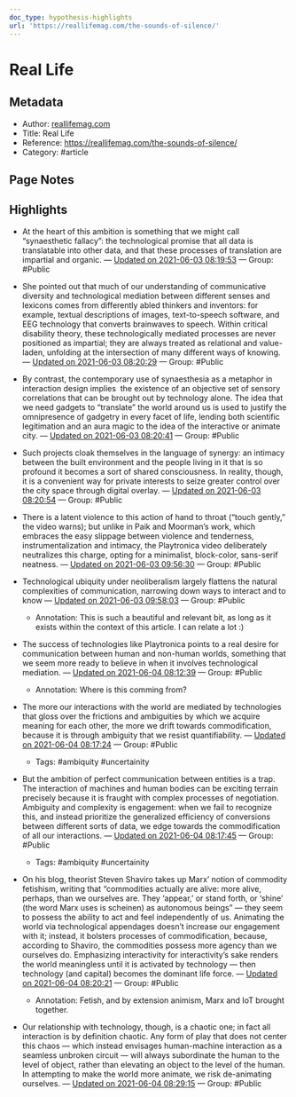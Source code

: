 ```yaml
---
doc_type: hypothesis-highlights
url: 'https://reallifemag.com/the-sounds-of-silence/'
---
```


# Real Life

## Metadata
- Author: [reallifemag.com]()
- Title: Real Life
- Reference: https://reallifemag.com/the-sounds-of-silence/
- Category: #article

## Page Notes
## Highlights
- At the heart of this ambition is something that we might call “synaesthetic fallacy”: the technological promise that all data is translatable into other data, and that these processes of translation are impartial and organic. — [Updated on 2021-06-03 08:19:53](https://hyp.is/tgJzMMQzEeuwHE9qmzEBjw/reallifemag.com/the-sounds-of-silence/) — Group: #Public

- She pointed out that much of our understanding of communicative diversity and technological mediation between different senses and lexicons comes from differently abled thinkers and inventors: for example, textual descriptions of images, text-to-speech software, and EEG technology that converts brainwaves to speech. Within critical disability theory, these technologically mediated processes are never positioned as impartial; they are always treated as relational and value-laden, unfolding at the intersection of many different ways of knowing. — [Updated on 2021-06-03 08:20:29](https://hyp.is/y0CFrMQzEeunInuy9SnWIw/reallifemag.com/the-sounds-of-silence/) — Group: #Public

- By contrast, the contemporary use of synaesthesia as a metaphor in interaction design implies  the existence of an objective set of sensory correlations that can be brought out by technology alone. The idea that we need gadgets to “translate” the world around us is used to justify the omnipresence of gadgetry in every facet of life, lending both scientific legitimation and an aura magic to the idea of the interactive or animate city. — [Updated on 2021-06-03 08:20:41](https://hyp.is/0h7CHMQzEeuvXlfON7hIqA/reallifemag.com/the-sounds-of-silence/) — Group: #Public

- Such projects cloak themselves in the language of synergy: an intimacy between the built environment and the people living in it that is so profound it becomes a sort of shared consciousness. In reality, though, it is a convenient way for private interests to seize greater control over the city space through digital overlay.  — [Updated on 2021-06-03 08:20:54](https://hyp.is/2eZg6sQzEeuUHnNYpymjIA/reallifemag.com/the-sounds-of-silence/) — Group: #Public

- There is a latent violence to this action of hand to throat (“touch gently,” the video warns); but unlike in Paik and Moorman’s work, which embraces the easy slippage between violence and tenderness, instrumentalization and intimacy, the Playtronica video deliberately neutralizes this charge, opting for a minimalist, block-color, sans-serif neatness. — [Updated on 2021-06-03 09:56:30](https://hyp.is/NNr4-sRBEeusCS_9mK5Kxw/reallifemag.com/the-sounds-of-silence/) — Group: #Public

- Technological ubiquity under neoliberalism largely flattens the natural complexities of communication, narrowing down ways to interact and to know — [Updated on 2021-06-03 09:58:03](https://hyp.is/3QKUEMQzEeuWandAe9lSjw/reallifemag.com/the-sounds-of-silence/) — Group: #Public
    - Annotation: This is such a beautiful and relevant bit, as long as it exists within the context of this article. I can relate a lot :)
- The success of technologies like Playtronica points to a real desire for communication between human and non-human worlds, something that we seem more ready to believe in when it involves technological mediation. — [Updated on 2021-06-04 08:12:39](https://hyp.is/0vXPWsT7Eeu5eD-b-qwlkw/reallifemag.com/the-sounds-of-silence/) — Group: #Public
    - Annotation: Where is this comming from?
- The more our interactions with the world are mediated by technologies that gloss over the frictions and ambiguities by which we acquire meaning for each other, the more we drift towards commodification, because it is through ambiguity that we resist quantifiability. — [Updated on 2021-06-04 08:17:24](https://hyp.is/fDXDQMT8EeucI3vpsTopOQ/reallifemag.com/the-sounds-of-silence/) — Group: #Public
    - Tags:  #ambiquity  #uncertainity 

- But the ambition of perfect communication between entities is a trap. The interaction of machines and human bodies can be exciting terrain precisely because it is fraught with complex processes of negotiation. Ambiguity and complexity is engagement: when we fail to recognize this, and instead prioritize the generalized efficiency of conversions between different sorts of data, we edge towards the commodification of all our interactions. — [Updated on 2021-06-04 08:17:45](https://hyp.is/ui1tUsQzEeuIMSttmNvYmg/reallifemag.com/the-sounds-of-silence/) — Group: #Public
    - Tags:  #ambiquity  #uncertainity 

- On his blog, theorist Steven Shaviro takes up Marx’ notion of commodity fetishism, writing that “commodities actually are alive: more alive, perhaps, than we ourselves are. They ‘appear,’ or stand forth, or ‘shine’ (the word Marx uses is scheinen) as autonomous beings” — they seem to possess the ability to act and feel independently of us. Animating the world via technological appendages doesn’t increase our engagement with it; instead, it bolsters processes of commodification, because, according to Shaviro, the commodities possess more agency than we ourselves do. Emphasizing interactivity for interactivity’s sake renders the world meaningless until it is activated by technology — then technology (and capital) becomes the dominant life force. — [Updated on 2021-06-04 08:20:21](https://hyp.is/8PNI2MT8EeuQGNdHocxG-w/reallifemag.com/the-sounds-of-silence/) — Group: #Public
    - Annotation: Fetish, and by extension animism, Marx and IoT brought together.
- Our relationship with technology, though, is a chaotic one; in fact all interaction is by definition chaotic. Any form of play that does not center this chaos — which instead envisages human-machine interaction as a seamless unbroken circuit — will always subordinate the human to the level of object, rather than elevating an object to the level of the human. In attempting to make the world more animate, we risk de-animating ourselves. — [Updated on 2021-06-04 08:29:15](https://hyp.is/LtYAIsT-EeucJ7v37fyEeg/reallifemag.com/the-sounds-of-silence/) — Group: #Public



